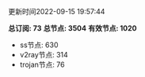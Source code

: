 更新时间2022-09-15 19:57:44

**总订阅: 73**
**总节点: 3504**
**有效节点: 1020**
- ss节点: 630
- v2ray节点: 314
- trojan节点: 76
